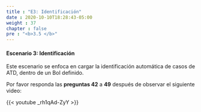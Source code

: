 ```yaml
---
title : "E3: Identificación"
date : 2020-10-10T18:28:43-05:00
weight : 37
chapter : false
pre : "<b>3.5 </b>"
---
```


#### Escenario 3: Identificación

Este escenario se enfoca en cargar la identificación automática de casos de ATD, dentro de un BoI definido.

Por favor responda las **preguntas 42** a **49** después de observar el siguiente video:	

{{< youtube _rh1qAd-ZyY >}}